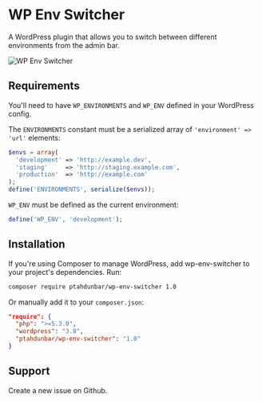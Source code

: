 # WP Env Switcher

A WordPress plugin that allows you to switch between different environments from the admin bar.

![WP Env Switcher](https://camo.githubusercontent.com/533672dbb6044c494f5dea049452fd4e4ac977b5/68747470733a2f2f726f6f74732e696f2f6170702f75706c6f6164732f706c7567696e2d73746167652d73776974636865722d383030783435302e706e67)

## Requirements

You'll need to have `WP_ENVIRONMENTS` and `WP_ENV` defined in your WordPress config.

The `ENVIRONMENTS` constant must be a serialized array of `'environment' => 'url'` elements:

```php
$envs = array(
  'development' => 'http://example.dev',
  'staging'     => 'http://staging.example.com',
  'production'  => 'http://example.com'
);
define('ENVIRONMENTS', serialize($envs));
```

`WP_ENV` must be defined as the current environment:

```php
define('WP_ENV', 'development');
```

## Installation

If you're using Composer to manage WordPress, add wp-env-switcher to your project's dependencies. Run:

```sh
composer require ptahdunbar/wp-env-switcher 1.0
```

Or manually add it to your `composer.json`:

```json
"require": {
  "php": ">=5.3.0",
  "wordpress": "3.8",
  "ptahdunbar/wp-env-switcher": "1.0"
}
```

## Support

Create a new issue on Github.
